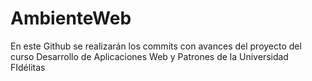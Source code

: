 # AmbienteWeb
En este Github se realizarán los commits con avances del proyecto del curso Desarrollo de Aplicaciones Web y Patrones de la Universidad FIdélitas
